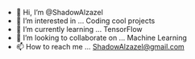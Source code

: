 - 👋 Hi, I’m @ShadowAlzazel
- 👀 I’m interested in ... Coding cool projects 
- 🌱 I’m currently learning ... TensorFlow
- 💞️ I’m looking to collaborate on ... Machine Learning
- 📫 How to reach me ... ShadowAlzazel@gmail.com
<!---
ShadowAlzazel/ShadowAlzazel is a ✨ special ✨ repository because its `README.md` (this file) appears on your GitHub profile.
You can click the Preview link to take a look at your changes.
--->
